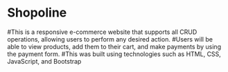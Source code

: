 # Shopoline


#This is a responsive e-commerce website that supports all CRUD operations, allowing users to perform any desired action.
#Users will be able to view products, add them to their cart, and make payments by using the payment form.
#This was built using technologies such as HTML, CSS, JavaScript, and Bootstrap
